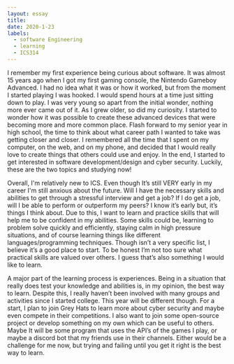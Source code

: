 ```yaml
---
layout: essay
title:
date: 2020-1-23
labels:
  - software Engineering
  - learning
  - ICS314
---
```


I remember my first experience being curious about software.  It was almost 15 years ago when I got my first gaming console, the Nintendo Gameboy Advanced.  I had no idea what it was or how it worked, but from the moment I started playing I was hooked.  I would spend hours at a time just sitting down to play.  I was very young so apart from the initial wonder, nothing more ever came out of it.  As I grew older, so did my curiosity.  I started to wonder how it was possible to create these advanced devices that were becoming more and more common place.  Flash forward to my senior year in high school, the time to think about what career path I wanted to take was getting closer and closer.  I remembered all the time that I spent on my computer, on the web, and on my phone, and decided that I would really love to create things that others could use and enjoy.  In the end, I started to get interested in software development/design and cyber security.  Luckily, these are the two topics and studying now!

Overall, I'm relatively new to ICS.  Even though It’s still VERY early in my career I'm still anxious about the future.  Will I have the necessary skills and abilities to get through a stressful interview and get a job?  If I do get a job, will I be able to perform or outperform my peers?  I know it’s early but, it’s things I think about.  Due to this, I want to learn and practice skills that will help me to be confident in my abilities.  Some skills could be, learning to problem solve quickly and efficiently, staying calm in high pressure situations, and of course learning things like different languages/programming techniques.  Though isn’t a very specific list, I believe it’s a good place to start.  To be honest I’m not too sure what practical skills are valued over others.  I guess that’s also something I would like to learn.

A major part of the learning process is experiences.  Being in a situation that really does test your knowledge and abilities is, in my opinion, the best way to learn.  Despite this, I really haven’t been involved with many groups and activities since I started college.  This year will be different though.  For a start, I plan to join Grey Hats to learn more about cyber security and maybe even compete in their competitions.  I also want to join some open-source project or develop something on my own which can be useful to others.  Maybe It will be some program that uses the API’s of the games I play, or maybe a discord bot that my friends use in their channels.  Either would be a challenge for me now, but trying and failing until you get it right is the best way to learn.
